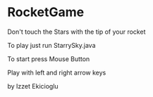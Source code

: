 # RocketGame
Don't touch the Stars with the tip of your rocket


To play just run StarrySky.java 

To start press Mouse Button 

Play with left and right arrow keys


by Izzet Ekicioglu
